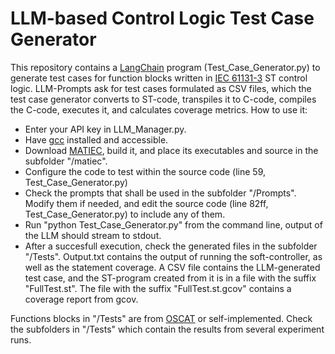 # LLM-based Control Logic Test Case Generator
This repository contains a [LangChain](https://www.langchain.com/) program (Test_Case_Generator.py) to generate test cases for function blocks written in 
[IEC 61131-3](https://en.wikipedia.org/wiki/IEC_61131-3) ST control logic. LLM-Prompts ask for test cases formulated as CSV files, which the test case generator converts to ST-code, transpiles it to C-code, compiles the C-code, executes it, and calculates coverage metrics. How to use it: 

* Enter your API key in LLM_Manager.py.
* Have [gcc](https://gcc.gnu.org/) installed and accessible.
* Download [MATIEC](https://github.com/nucleron/matiec), build it, and place its executables and source in the subfolder "/matiec".
* Configure the code to test within the source code (line 59, Test_Case_Generator.py)
* Check the prompts that shall be used in the subfolder "/Prompts". Modify them if needed, and edit the source code (line 82ff, Test_Case_Generator.py) to include any of them.
* Run "python Test_Case_Generator.py" from the command line, output of the LLM should stream to stdout.
* After a succesfull execution, check the generated files in the subfolder "/Tests". Output.txt contains the output of running the soft-controller, as well as the statement coverage. A CSV file contains the LLM-generated test case, and the ST-program created from it is in a file with the suffix "FullTest.st". The file with the suffix "FullTest.st.gcov" contains a coverage report from gcov.

Functions blocks in "/Tests" are from [OSCAT](https://www.oscat.de) or self-implemented. Check the subfolders in "/Tests" which contain the results from several experiment runs.

